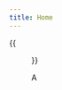 ```yaml
---
title: Home
---
```


{{<figure src="https://github.com/zhongzhili/zhongzhili.github.io/blob/master/static/media/personal_photo.png" title="A" width="450">}}

A